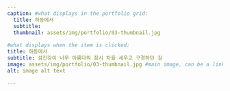 ```yaml
---
caption: #what displays in the portfolio grid:
  title: 하동에서
  subtitle: 
  thumbnail: assets/img/portfolio/03-thumbnail.jpg
  
#what displays when the item is clicked:
title: 하동에서
subtitle: 섬진강이 너무 아름다워 잠시 차를 세우고 구경하던 길
image: assets/img/portfolio/03-thumbnail.jpg #main image, can be a link or a file in assets/img/portfolio
alt: image alt text

---
```




